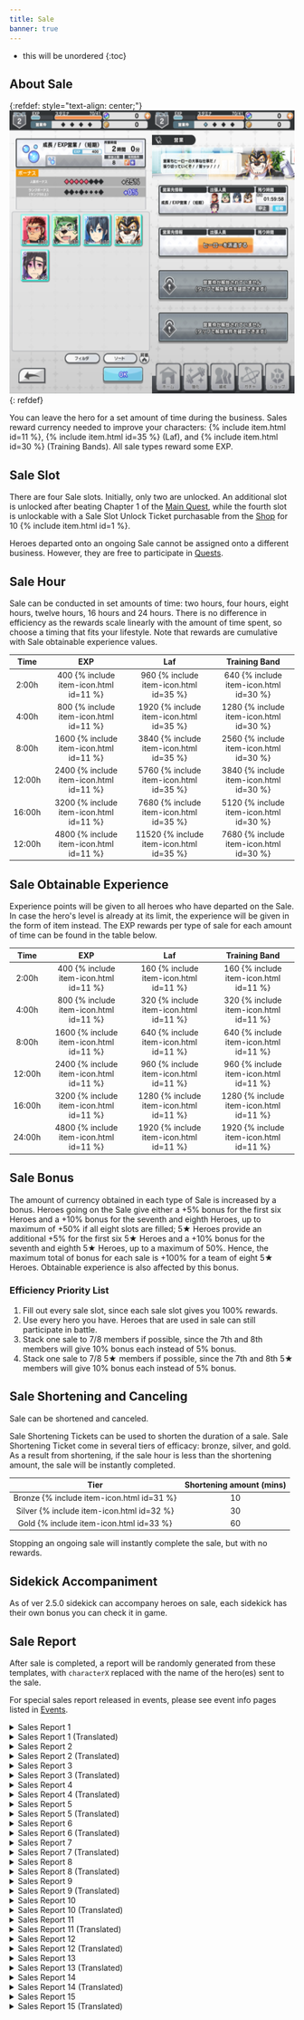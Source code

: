 ```yaml
---
title: Sale
banner: true
---
```


* this will be unordered
{:toc}

## About Sale

{:refdef: style="text-align: center;"}
<img src="/assets/img/systempage_4.png" alt="Battle Flow" height=500px loading="lazy">
{: refdef}

You can leave the hero for a set amount of time during the business. Sales reward currency needed to improve your characters: {% include item.html id=11 %}, {% include item.html id=35 %} (Laf), and {% include item.html id=30 %} (Training Bands). All sale types reward some EXP.

## Sale Slot

There are four Sale slots. Initially, only two are unlocked. An additional slot is unlocked after beating Chapter 1 of the [Main Quest](/guide/quest/#main-quest), while the fourth slot is unlockable with a Sale Slot Unlock Ticket purchasable from the [Shop](/guide/shop/) for 10 {% include item.html id=1 %}.

Heroes departed onto an ongoing Sale cannot be assigned onto a different business. However, they are free to participate in [Quests](/guide/quest/).

## Sale Hour

Sale can be conducted in set amounts of time: two hours, four hours, eight hours, twelve hours, 16 hours and 24 hours. There is no difference in efficiency as the rewards scale linearly with the amount of time spent, so choose a timing that fits your lifestyle. Note that rewards are cumulative with Sale obtainable experience values.

|  Time  |  EXP |  Laf | Training Band |
|:------:|:----:|:----:|:-------------:|
|  2:00h |  400 {% include item-icon.html id=11 %} |  960 {% include item-icon.html id=35 %} |      640 {% include item-icon.html id=30 %}      |
|  4:00h |  800 {% include item-icon.html id=11 %} | 1920 {% include item-icon.html id=35 %} |      1280 {% include item-icon.html id=30 %}     |
|  8:00h | 1600 {% include item-icon.html id=11 %} | 3840 {% include item-icon.html id=35 %} |      2560 {% include item-icon.html id=30 %}     |
|  12:00h | 2400 {% include item-icon.html id=11 %} | 5760 {% include item-icon.html id=35 %} |      3840 {% include item-icon.html id=30 %}     |
| 16:00h | 3200 {% include item-icon.html id=11 %} | 7680 {% include item-icon.html id=35 %} |      5120 {% include item-icon.html id=30 %}     |
|  12:00h | 4800 {% include item-icon.html id=11 %} | 11520 {% include item-icon.html id=35 %} |      7680 {% include item-icon.html id=30 %}     |

## Sale Obtainable Experience

Experience points will be given to all heroes who have departed on the Sale. In case the hero's level is already at its limit, the experience will be given in the form of item instead. The EXP rewards per type of sale for each amount of time can be found in the table below.

| Time   | EXP  | Laf | Training Band |
|:--------:|:------:|:------:|:----------:|
| 2:00h  | 400 {% include item-icon.html id=11 %}  | 160 {% include item-icon.html id=11 %}  | 160 {% include item-icon.html id=11 %}      |
| 4:00h  | 800 {% include item-icon.html id=11 %}  | 320 {% include item-icon.html id=11 %}  | 320 {% include item-icon.html id=11 %}     |
| 8:00h  | 1600 {% include item-icon.html id=11 %} | 640 {% include item-icon.html id=11 %}  | 640 {% include item-icon.html id=11 %}     |
| 12:00h  | 2400 {% include item-icon.html id=11 %} | 960 {% include item-icon.html id=11 %}  | 960 {% include item-icon.html id=11 %}     |
| 16:00h | 3200 {% include item-icon.html id=11 %} | 1280 {% include item-icon.html id=11 %} | 1280 {% include item-icon.html id=11 %}     |
| 24:00h  | 4800 {% include item-icon.html id=11 %} | 1920 {% include item-icon.html id=11 %}  | 1920 {% include item-icon.html id=11 %}     |

## Sale Bonus

The amount of currency obtained in each type of Sale is increased by a bonus. Heroes going on the Sale give either a +5% bonus for the first six Heroes and a +10% bonus for the seventh and eighth Heroes, up to maximum of +50% if all eight slots are filled; 5★ Heroes provide an additional +5% for the first six 5★ Heroes and a +10% bonus for the seventh and eighth 5★ Heroes, up to a maximum of 50%. Hence, the maximum total of bonus for each sale is +100% for a team of eight 5★ Heroes. Obtainable experience is also affected by this bonus.

### Efficiency Priority List

1. Fill out every sale slot, since each sale slot gives you 100% rewards.
1. Use every hero you have. Heroes that are used in sale can still participate in battle.
1. Stack one sale to 7/8 members if possible, since the 7th and 8th members will give 10% bonus each instead of 5% bonus.
1. Stack one sale to 7/8 5★ members if possible, since the 7th and 8th 5★ members will give 10% bonus each instead of 5% bonus.

## Sale Shortening and Canceling

Sale can be shortened and canceled.

Sale Shortening Tickets can be used to shorten the duration of a sale. Sale Shortening Ticket come in several tiers of efficacy: bronze, silver, and gold. As a result from shortening, if the sale hour is less than the shortening amount, the sale will be instantly completed.

| Tier   | Shortening amount (mins) |
|:--------:|:------------------------:|
| Bronze {% include item-icon.html id=31 %} | 10                     |
| Silver {% include item-icon.html id=32 %} | 30                     |
| Gold   {% include item-icon.html id=33 %} | 60                     |


Stopping an ongoing sale will instantly complete the sale, but with no rewards.

## Sidekick Accompaniment

As of ver 2.5.0 sidekick can accompany heroes on sale, each sidekick has their own bonus you can check it in game.

## Sale Report

After sale is completed, a report will be randomly generated from these templates, with <code>characterX</code> replaced with
the name of the hero(es) sent to the sale.

For special sales report released in events, please see event info pages listed in [Events](/events/).

<details><summary>Sales Report 1</summary>
<p> <code>character0</code> は待ち合わせ場所に到着した。<br>すると現れた仲介業者の男が頭を下げてきた。<br>「どうしても欠員が出ちゃって…お願いします！」<br>言われるがままに、 <code>character0</code> は更衣室に入った。<br>そこにあったのは、ファンシーな着ぐるみだった。<br> <code>character0</code> はそれを着用し、台本通りに役をこなした。<br>ベタなショーの内容に、子供 たちは冷め気味……。<br><br>しかし、途中現れたチンピラを取り押さえたことで、<br> <code>character0</code> は一躍子供たちの人 気者に。<br>沢山の子供達と共に写真を撮った。<br><br>ハプニングだらけの営業活動だったが、<br>満更でもない気持ちで帰還したのだった……。
</p>
</details>

<details><summary>Sales Report 1 (Translated)</summary>
<p> <code>character0</code> arrived at the meeting place.<br>There, the frazzled client bowed his head in gratitude.<br>"We're booked so full there are no vacancies left at all... thank you so much!".<br>As asked, <code>character0</code> entered the changing room.<br>What was there was a fancy cartoon mascot costume.<br> <code>character0</code> wore it and did the job according to the script, and endured performing the corny children's show...<br><br>However, while on their way back to change out of the costume,<br> <code>character0</code> was suddenly swarmed by cheering kids.<br>They ended up taking pictures with a lot of children.<br><br>It was a sales activity full of happenings,<br>They returned with a feeling that it wasn't so bad after all...
</p>
</details>

<details><summary>Sales Report 2</summary>
<p>営業先で、 <code>character0</code> はヴィランと遭遇した！<br>ヴィランは、奇怪な踊りを踊りながら、<br>民衆にセクハラ的な行為を行って喜んでいる！<br><br> <code>character0</code> はそんなヴィランを止めるべく戦闘を行うが、<br>相手にマトモな 技は通用しなかった。<br><br>目には目を、歯には歯を。<br> <code>character0</code> はダンスバトルを申し込んだ！<br>相手を 軽々と圧倒するデタラメで妙ちきりんな踊りに、<br>ヴィランは負けを認め、たちまち御用となった。<br><br>しかし、ヴィランを逮捕した功績と共に、<br> <code>character0</code> は大事な何かを失ったのだった……。
</p>
</details>

<details><summary>Sales Report 2 (Translated)</summary>
<p> <code>character0</code> encountered a villain at the sales location!<br>The villain is happily sexually harassing the citizens while dancing a strange dance!<br><br> <code>character0</code> went to fight the villain to stop them,<br>but they didn’t use any standard moves to do so.<br><br>An eye for an eye, and a tooth for a tooth.<br> <code>character0</code> challenged them to a dance battle!<br>By using a careless and overwhelmingly bizarre dance,<br>The villain accepted defeat and was arrested at once.<br><br>But in arresting this villain,<br> <code>character0</code> lost something important...
</p>
</details>

<details><summary>Sales Report 3</summary>
<p>自分は一体、どこから来たのか。<br>自分は一体、何者なのか。<br>自分は一体、どこへ向かうのか。<br><br>自分は一体、今何 をしているのか。<br><br>そんなことを考えながら、<br> <code>character0</code> は一心不乱に流れ作業を行い続けた。<br>他のメ ンバーは皆、一体何を考えながら<br>この作業をしているのだろう……。<br><br>この仕事を続けていれば、いずれ真理を<br>見つけられるかもしれない。<br> <code>character0</code> は、精神修行について、<br>真剣に考えさせられたという。
</p>
</details>

<details><summary>Sales Report 3 (Translated)</summary>
<p>Where did you come from?<br>Who are you?<br>Where on earth are you going?<br>........<br><br>What on earth are you doing now?<br><br>While thinking about that,<br> <code>character0</code> continued to work on the assembly line.<br>What the hell are all the other members thinking about<br>Their mind continued to wander as they went about their repetitive task...<br><br>If you continue this work, the truth will come<br>You may be able to find it.<br> <code>character0</code> sank deep into their meditative training,<br>It was said that they were made to think seriously.
</p>
</details>

<details><summary>Sales Report 4</summary>
<p> <code>character0</code> を待っていたのは、<br>恐ろしいまでにハイテンションな現場だった。<br>皆、徹夜明け何日目かという勢いの、<br>ナチュラルハイの状態に入っている。<br><br> <code>character0</code> は流石に危機感を覚え、<br>必死に彼らの仕事 を手伝った。<br>しかし、想像以上に過酷な仕事内容に、<br> <code>character0</code> もだんだんと心のブレーキが壊れ始める……。<br><br>そして、 <code>character0</code> もまた、<br>今までの人生で一番では無いかというくらいの<br>超ハイテンション状態で現場を去るのだった……。
</p>
</details>

<details><summary>Sales Report 4 (Translated)</summary>
<p>What awaits <code>character0</code> ,<br>is a terrifying high-tension scene.<br>Everyone enters a state of natural high,<br>and looks like they haven't sleep for who knows how many nights.<br><br> <code>character0</code> felt a sense of urgency,<br>and desperately try to help them with their work.<br>However, the job description is more demanding than they imagined.<br> <code>character0</code> is starting to get affected…<br><br>And so, <code>character0</code> wonder,<br>In their life up till now did they ever be the best in anything?<br>They left in a state of extreme stress…
</p>
</details>

<details><summary>Sales Report 5</summary>
<p>営業先で、 <code>character0</code> はヴィランと遭遇した！<br>ヴィランは、 <code>character0</code> にフードファイトを申し 込んできた！<br>何処からか運ばれてくる山盛りの食事。<br>続々と集まり始める観客……。<br><br> <code>character0</code> は勝負 を受けて、食事の山にかじりついた！<br>無我夢中で食していくうちに、段々とペースを<br>落としていくヴィラン……。<br>これを好機と、一気に攻める <code>character0</code> ！<br> <code>character0</code> は見事、ヴィランとの戦いに勝利した！<br><br>しばらく、食事の量を元の状態に戻すのに<br>苦労したという。<br>
</p>
</details>

<details><summary>Sales Report 5 (Translated)</summary>
<p>At the business location, <code>character0</code> encountered a villain!<br>The villain challenged  <code>character0</code> to an eating competition!<br>A heap of meals was brought from somewhere,<br>and an audiences began to gather one after another...<br><br> <code>character0</code> accepted the challenge with gusto and began to attack the mountain of food!<br>The pitched battle initially seemed like an even match,<br>Until the villain eventually began to fall behind...<br>Taking this as an opportunity, <code>character0</code>  attacked at once!<br> <code>character0</code> has won the battle with the villain brilliantly!
</p>
</details>

<details><summary>Sales Report 6</summary>
<p>活動中、些細な意見の相違からいざこざが発生。<br> <code>character0</code> が口火を切り、 <code>character1</code> が挑発に 乗ってしまう。<br>言い争いになる <code>character0</code> と <code>character1</code> 。<br><br>どっちが先かは分からないが、<br>次第と手が出て、掴み合いの大喧嘩に発展。<br> <code>character0</code> が吠え、 <code>character1</code> が叫び返す。<br>誰も止められないほどに現場は混乱する。<br><br>しかし、しばらく喧嘩が続くうちに、<br>お互いの実力を認め合い、次第に笑い合うようになる。<br>最後には <code>character0</code> が手を差し出し、<br> <code>character1</code> が握り返し、２人で夕日を眺めて笑い合った。<br>２人の仲は、なんだかんだで深まったのだった。<br><br> <code>character0</code> 追記：<br>本件に関しての始末書 については、別途提出します。<br>
</p>
</details>

<details><summary>Sales Report 6 (Translated)</summary>
<p>During the activity, a slight disagreement caused trouble.<br> <code>character0</code> became angry and <code>character1</code> provoked them further.<br> <code>character0</code> and <code>character1</code> got into a big argument.<br><br>Nobody knows who started it first,<br>But gradually it devolved into a physcical altercation of grabbing and shoving,<br> <code>character0</code> barks and <code>character1</code> shouts back.<br>The scene is so confusing and chaotic that no one can stop it.<br><br>However, after the quarrel continued for a while,<br>They recognize each other's abilities and gradually start to laugh.<br>At the end, <code>character0</code> reaches out a hand,<br> <code>character1</code> shook it heartily and the pair laughed at the sunset.<br>The relationship between the two had somehow deepened.<br><br> <code>character0</code> postscript:<br>A written statement regarding this matter will be submitted separately.<br>
</p>
</details>

<details><summary>Sales Report 7</summary>
<p>営業先から帰還するため、宇宙船を駆る。<br>しかし、動力エンジンがまさかの故障。<br>修理サービスを待つ羽目になってしま った。<br><br>幸い空調や食料に問題はない。<br>しかし、狭い空間には、 <code>character0</code> と <code>character1</code> が２人きり。<br>気を紛らわそうと話題を振る <code>character0</code> 。<br>話を膨らませようと頑張る <code>character1</code> 。<br>しかし、すぐに話題もつき、沈黙の時間が流れる。<br><br>やがて就寝の時間が訪れ、２人は座席を倒す。<br>だが、相手のことが気になって、寝るに寝れない。<br> <code>character1</code> が寝返りを打つ衣擦れの音に、<br> <code>character0</code> は思わずドキドキ。<br> <code>character0</code> がトイレに立つ足音が、<br> <code>character1</code> には妙に気になってしまう。<br><br>やがて修理サービスが到着し、無事帰還するも、<br>２人の目は隈だらけになっていた…。
</p>
</details>

<details><summary>Sales Report 7 (Translated)</summary>
<p>While driving the spaceship after returning from work,<br>the ship's power engine suddenly fails.<br>They have to wait for the repair service.<br><br>Fortunately, there are no problems with air conditioning or food.<br>However there are only two people in the small space, <code>character0</code> and <code>character1</code> .<br> <code>character0</code> brings up a topic of conversation to distract themselves.<br> <code>character1</code> works hard to maintain the conversation.<br>However, the conversation soon ended and there is only silence.<br><br>Eventually, bedtime arrives and the two recline in their seats.<br>However they can't sleep because they're too conscious of each other.<br> <code>character1</code> turns around and at the sound of their rustling clothes,<br> <code>character0</code> feels their heart beats faster.<br> <code>character0</code> stands up and go to the toilet,<br> <code>character1</code> is strangely bothered by it.<br><br>Eventually the repair service arrived and they returned safely, but<br>the two of them have dark circles under their eyes…
</p>
</details>

<details><summary>Sales Report 8</summary>
<p>炎天下、高温の現場での仕事。<br>気丈に仕事を回していた <code>character0</code> も、<br>次第にふらつき始め、やがて倒れてしまう。<br><br> <code>character1</code> は <code>character0</code> を涼しい空間に運び、介抱する。<br> <code>character1</code> は熱を貯め込んだ <code>character0</code> の体を冷やすため、<br> <code>character0</code> の服を脱がすことにする……が。<br>妙 にドキドキしてしまう <code>character1</code> 。<br>適切な対処を行おうとしているだけなのに、<br>何か、いけない事をしている ような……。<br><br>やがて目を覚ました <code>character0</code> 。<br>自らの着衣の様を見て、思わず赤面してしまう。<br>ひとま ず <code>character1</code> に礼を言うも、<br>なんとも言えない微妙な空気が、２人の間に流れる。<br><br>帰還後、妙にお互いの 視線が気になってしまう<br> <code>character0</code> と <code>character1</code> の２人だった。
</p>
</details>

<details><summary>Sales Report 8 (Translated)</summary>
<p>Working together in a hot field under the scorching sun.<br> <code>character0</code> who had been working hard,<br>gradually begins to sway and eventually collapses.<br><br> <code>character1</code> carries  <code>character0</code> to a cool, shady area to take care of them.<br>While <code>character1</code> attempts to cool off the body of  <code>character0</code> 、<br>They decided to take off some of  <code>character0</code> 's clothes...<br> <code>character1</code> 's heart pounds for some reason.<br>I'm just trying to take appropriate action<br>It's not like I'm doing something wrong...<br><br>Eventually, <code>character0</code> began to stir.。<br>Upon seeing their clothes, they blush.<br>Still, they thank <code>character1</code> for caring for them, but<br>An awkward air flows between the two.<br><br>After returning from the job, the two still have trouble looking eachother in the eyes.
</p>
</details>

<details><summary>Sales Report 9</summary>
<p>仕事が早く終わってしまい、<br>迎えが来るまで半日近く時間が空いてしまった。<br> <code>character0</code> の提案で、 <code>character1</code> は現地を観光して時間を潰すことに。<br><br>現地では丁度祭りが行われており、<br>普段見ないような異文化の 屋台が軒を連ねていた。<br> <code>character1</code> は興味深そうにそれらの店先を眺め、<br>１つの商品を手に取り、 <code>character0</code> に見せる。<br> <code>character0</code> に似合いそうだ、と。<br><br>店主は「それは恋人に送ると結ばれるという<br>まじないが込められた品ですよ」と語る。<br><br> <code>character1</code> は、説明に動揺し、赤面してうつむいてしまう。<br>しかし、折角 <code>character1</code> が勧めてくれたものだから、と、<br> <code>character0</code> は店主に代金を渡し、それを購入する。<br><br> <code>character0</code> は今も、こっそりそれを身に着けているという。
</p>
</details>

<details><summary>Sales Report 9 (Translated)</summary>
<p>Work was finished early this time,<br>with nearly half a day remaining until the scheduled pickup time.<br>At the suggestion of  <code>character0</code> , <code>character1</code> decided to go sightseeing and kill time.<br><br>A festival is being held locally,<br>There were many stalls of different cultures that you wouldn't normally see.<br> <code>character1</code> looks at those storefronts with interest,<br>Picking up one product and showing it to  <code>character0</code> .<br>" <code>character0</code> this one would look good on you!"<br><br>The stall owner said, "That one is said to hold a special magic,<br>if you give it to your lover, the two of you will be bound together forever." He says.<br><br> <code>character1</code> is flustered by the explanation, blushes and looks down.<br>However, because it was recommended by <code>character1</code> <br> <code>character0</code> gives the money to the shop owner and buys it.<br><br>Secretly, <code>character0</code> still wears it on days off.
</p>
</details>

<details><summary>Sales Report 10</summary>
<p>職務中、成り行きで取引先の重役を接待しなくては<br>いけなくなってしまった <code>character0</code> と <code>character1</code> 。<br>連れてこられたのは、歓楽街のスナック。<br><br>酒が入り、すっかり上機嫌な重役は、<br>２人の歌声を聞きたいと、<br>カラオケマシンに曲をリクエストし、<br>２人にマイクを持たせ、前に立たせる。<br><br>流れ出したのは、やや古臭いデュエット のラブソング。<br> <code>character0</code> は全くその曲を知らない。<br>画面に流れる歌詞を追い、懸命に歌う <code>character0</code> 。<br><br>しかし、 <code>character1</code> は元からその曲を知っていた。<br> <code>character1</code> は、うまく <code>character0</code> をリードして歌う。<br>重役は大満足の拍手で２人を労った。<br><br>以降、 <code>character1</code> がその時の曲の一節を口ずさむと、<br> <code>character0</code> が乗っかってくるようになったという。
</p>
</details>

<details><summary>Sales Report 10 (Translated)</summary>
<p>For today's duties,<br>we have to entertain some executives of a partner company <code>character0</code> and <code>character1</code> attended a dinner with them in the red-light district.<br><br>The executive got into a good mood thanks to the sake,<br>"I want to hear you two's singing voices!"<br>Requesting a song from the karaoke machine,<br>The two were hastily given microphones and told to stand in front of them.<br><br>What began playing was a slightly old-fashioned duet love song.<br> <code>character0</code> doesn't know the song at all.<br>Nonetheless, <code>character0</code> does their best to follow the onscreen lyrics, singing with their all.<br><br>However, <code>character1</code> was already familiar with the song from the beginning.<br> <code>character1</code> leads  <code>character0</code> through the ballad.<br>The executives were very pleased and applauded the duet.<br><br>Since then, when  <code>character1</code> idly sings a passage of the song,<br> <code>character0</code> follows up with the next lyrics.
</p>
</details>


<details><summary>Sales Report 11</summary>
<p> <code>character0</code> の運転により現場へ出発する際、<br>船内でどっちが助手席に座るかで<br> <code>character2</code> と <code>character3</code> が揉めてしまった。<br>どちらも一歩も引かず、まるで子供の喧嘩の様相を<br>呈し始めていた。<br><br>結局、 <code>character1</code> が仲裁に入り、<br> <code>character1</code> が助手席、 <code>character2</code> と <code>character3</code> はどちらも<br>後部座席という形で落ち着き、発進した。<br><br>しかし、 <code>character0</code> の運転があまりに荒い為 か、<br>はたまたスペースデブリの量が多かったためか、<br>船体は大きく揺れる。<br><br> <code>character2</code> と <code>character3</code> は、<br>どちらも仲良く船酔いしてしまった。<br><br>現場到着後、１時間程度稼働までに時間がかかった<br>理由については、以上の通りとなる。
</p>
</details>

<details><summary>Sales Report 11 (Translated)</summary>
<p>It was decided that  <code>character0</code>  would drive to the site, <br>but then <code>character2</code> and <code>character3</code> got into a dispute over who should be in the passenger seat.<br>Neither of them stepped back, and it was beginning to look like a child's fight.<br><br>Eventually, <code>character1</code> interceded.<br> <code>character1</code> was in the passenger's seat, <code>character2</code> and <code>character3</code> were both in the back seat,<br> so they settled in and took off.<br><br>However, whether it was because <code>character0</code> was driving too roughly,<br>or because the amount of space debris was too much,<br>the hull shook significantly.<br><br>Both <code>character2</code> and <code>character3</code> got motion sickness.<br><br>After arriving at the site, it took one hour for them to begin work<br>The reason for this was stated above.
</p>
</details>

<details><summary>Sales Report 12</summary>
<p>現場において、強盗行為を行うヴィランに遭遇。<br>総員で対処にあたった。<br><br> <code>character0</code> のサポートを <code>character1</code> 、<br> <code>character2</code> のサポートを <code>character3</code> が行い、<br>あとはヴィランを取り押さ えるだけだった。<br><br>そこで <code>character2</code> が、最後の決め技に必要だとして、<br>「アレ」を <code>character3</code> に対して要求。<br> <code>character3</code> は全く何のことか分からず、<br>焦った様子で「アレ」を要求する <code>character2</code> に対し、<br>困惑したような切り返しをするばかり。<br><br>結局モタついている間にヴィランが逃走を図った為、<br> <code>character0</code> と <code>character1</code> で捕獲を行った。<br><br>戦闘後「アレさえあれば…」と不満げにする <code>character2</code> 。<br>一体「アレ」とは何だったのか……。
</p>
</details>

<details><summary>Sales Report 12 (Translated)</summary>
<p>Encountered a Villain who is committing robbery on the site.<br>All hands were on deck to deal with the situation.<br><br> <code>character1</code> provide support for <code>character0</code> 、<br> <code>character3</code> provide support for <code>character2</code> ,<br>All that's left was to take down the villain.<br><br>Then,  <code>character2</code> requests "that" from  <code>character3</code> as a necessary part of the final decisive move.<br> <code>character3</code> doesn't know what they are talking about at all,<br>and just gives a puzzled look to <code>character2</code> , who looks impatient and demands that "thing".<br><br>The villain try to get away while they're bickering,<br>but got captured by <code>character0</code> and <code>character1</code> .<br><br>After the battle, <code>character2</code> complains, "If only I had that thing...".<br>What on earth was that "thing"? .......
</p>
</details>

<details><summary>Sales Report 13</summary>
<p>昼食時、ある騒動が発生した。<br> <code>character2</code> の弁当のから揚げが、<br>あからさまに１つ足りないのだ。<br><br> <code>character1</code> は弁当屋の店員が入れ忘れたのではと言うが、<br>ぽっかりと空いた空間には、衣が落ちた形跡がある。<br> <code>character3</code> は自分の分を渡すから落ち着くよう促す。<br>しかし <code>character2</code> はそういう事ではないと返 す。<br><br> <code>character0</code> を疑う <code>character2</code> は問い詰めるが、<br>あまりにしつこいために <code>character0</code> は怒り、<br>「から揚げ１個くらいで」と食って掛かる。<br> <code>character2</code> と <code>character0</code> は、口 論を始めてしまった。<br><br>その時、小型の野生動物が接近してきて、<br>蓋の空いた弁当から、から揚げを１個持ち去った。<br><br>真犯人は、 <code>character2</code> の目の前で<br>それを美味しそうに平らげた。
</p>
</details>

<details><summary>Sales Report 13 (Translated)</summary>
<p>At lunch, a commotion arose.<br> <code>character2</code> 's lunchbox is missing one karaage.<br><br> <code>character1</code> says the bento shop clerk may have forgotten to put it in,<br>but in the corner of the box there is a trace of cloth left.<br> <code>character3</code>  urges them to calm down and hand over their own portion.<br>but, <code>character2</code> refuses it saying that's not the problem.<br><br> <code>character2</code> ,who suspects  <code>character0</code> , questions them, <br>but they are so persistent that <code>character0</code> gets angry, <br>"Just for a single karaage!"<br> <code>character2</code> and <code>character0</code> began arguing.<br><br>At that time, a small wild animal approached.<br>It took one of the karaage pieces away from the lunchbox<br><br>The real culprit ate it deliciously in front of  <code>character2</code> 's eyes.
</p>
</details>

<details><summary>Sales Report 14</summary>
<p>出発時から、 <code>character0</code> と <code>character1</code> は機嫌が悪かった。<br>互いの顔を見ようともせず、言葉すら 交わさない。<br>職務中も、それは同様。<br> <code>character2</code> と <code>character3</code> は、その空気にただ耐えるしかなかった。<br><br>しかし、カイブツの発生に対する対応の際、<br>状況は変化する。<br> <code>character0</code> は <code>character1</code> と何か言い合いながらも、<br>素晴らしいコンビネーションで戦闘を行い、<br>見事にカイブツを撃退。<br><br>バトルの後、 <code>character0</code> は <code>character1</code> に対し、<br>今日の事に免じて、あのことは許すと告げる。<br> <code>character1</code> も、それを受けて謝罪の言葉を述べる。<br> <code>character2</code> はその光景を見て、<br>そうか、あの事はもういいのかと <code>character0</code> に尋ねる。<br> <code>character0</code> の頷くさまに、 <code>character2</code> は頷きながら感涙 する。<br><br> <code>character3</code> は、状況が全く分からずに唖然としていた。<br>
</p>
</details>

<details><summary>Sales Report 14 (Translated)</summary>
<p>From the time of departure, <code>character0</code> and <code>character1</code> were in a foul mood due to an earlier argument.<br>They refuse to look at each other's faces and don't even exchange words.<br>Even during the duties, it is the same.<br> <code>character2</code> and <code>character3</code> had no choice but to endure the tense atmosphere.<br><br>However, when responding to an outbreak of Kaibutsu<br>The situation changes.<br>Despite the lingering bitterness between <code>character0</code> and <code>character1</code> ,<br>The two fight in a great combination and repel the Kaibutsu brilliantly.<br><br>After the battle, <code>character0</code> is against <code>character1</code> ,<br>I'm sorry for today, and I hope you can forgive me...<br> <code>character1</code> apologizes as well.<br> <code>character2</code> sees the scene and asks if things are okay between them again,<br> <code>character0</code> nods, smiling through tears at <code>character2</code> .<br><br> <code>character3</code> was stunned, not having realized any of this was going on at all.<br>
</p>
</details>

<details><summary>Sales Report 15</summary>
<p>仕事の後、夕飯を食べて帰ることになった。<br><br>しかし、たまたま入った店が高級店だった為か、<br>食事後に請求された金 額はとんでもないものだった。<br><br>奢るはずだった <code>character0</code> は、明らかに混乱している。<br> <code>character1</code> は財布の中身を確かめ、ため息をつく。<br> <code>character2</code> は、皿洗いを覚悟した。<br><br>しかしそこで、 <code>character3</code> が颯爽と金色に輝くカードを<br>取り出し、「一括払い」を宣言。<br><br>全員、 <code>character3</code> に感謝 の言葉を述べ、<br> <code>character3</code> はなんてことないと笑って切り返した。<br>何て太っ腹なんだろう……。<br><br>備考：<br> <code>character3</code> は当面の間、<br>食事時にカップ麺の支給を要望している。<br>
</p>
</details>

<details><summary>Sales Report 15 (Translated)</summary>
<p>After work, the team decided to eat dinner and go home.<br><br>However, maybe because the store they happened to enter was a luxury store.<br>The amount charged after the meal was unexpectedly ridiculous.<br><br> <code>character0</code> ,who had intended to treat everyone, is clearly confused.<br> <code>character1</code> checks the contents of his wallet and sighs.<br> <code>character2</code> resigned to a night of washing the dishes.<br><br>Suddenly,  <code>character3</code> saves the day, flashing a dashing golden card and declaring a "Dinner's on me."<br><br>Everyone thanked <code>character3</code> ,<br> <code>character3</code> laughed and told them to think nothing of it.<br>Everyone left satisfied with full bellies...<br><br>Additional Notes:<br>For the forseeable future,  <code>character3</code> requests the provision of cup noodles at meal time.<br>
</p>
</details>
